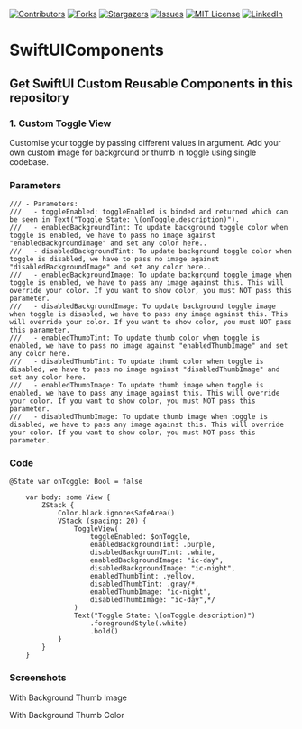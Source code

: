 
[![Contributors][contributors-shield]][contributors-url]
[![Forks][forks-shield]][forks-url]
[![Stargazers][stars-shield]][stars-url]
[![Issues][issues-shield]][issues-url]
[![MIT License][license-shield]][license-url]
[![LinkedIn][linkedin-shield]][linkedin-url]



# SwiftUIComponents
## Get SwiftUI Custom Reusable Components in this repository

### 1. Custom Toggle View

Customise your toggle by passing different values in argument. Add your own custom image for background or thumb in toggle using single codebase.

### Parameters

```
/// - Parameters:
///   - toggleEnabled: toggleEnabled is binded and returned which can be seen in Text("Toggle State: \(onToggle.description)").
///   - enabledBackgroundTint: To update background toggle color when toggle is enabled, we have to pass no image against "enabledBackgroundImage" and set any color here..
///   - disabledBackgroundTint: To update background toggle color when toggle is disabled, we have to pass no image against "disabledBackgroundImage" and set any color here..
///   - enabledBackgroundImage: To update background toggle image when toggle is enabled, we have to pass any image against this. This will override your color. If you want to show color, you must NOT pass this parameter.
///   - disabledBackgroundImage: To update background toggle image when toggle is disabled, we have to pass any image against this. This will override your color. If you want to show color, you must NOT pass this parameter.
///   - enabledThumbTint: To update thumb color when toggle is enabled, we have to pass no image against "enabledThumbImage" and set any color here.
///   - disabledThumbTint: To update thumb color when toggle is disabled, we have to pass no image against "disabledThumbImage" and set any color here.
///   - enabledThumbImage: To update thumb image when toggle is enabled, we have to pass any image against this. This will override your color. If you want to show color, you must NOT pass this parameter.
///   - disabledThumbImage: To update thumb image when toggle is disabled, we have to pass any image against this. This will override your color. If you want to show color, you must NOT pass this parameter.
```
                

### Code
```
@State var onToggle: Bool = false

    var body: some View {
        ZStack {
            Color.black.ignoresSafeArea()
            VStack (spacing: 20) {
                ToggleView(
                    toggleEnabled: $onToggle,
                    enabledBackgroundTint: .purple,
                    disabledBackgroundTint: .white,
                    enabledBackgroundImage: "ic-day",
                    disabledBackgroundImage: "ic-night",
                    enabledThumbTint: .yellow,
                    disabledThumbTint: .gray/*,
                    enabledThumbImage: "ic-night",
                    disabledThumbImage: "ic-day",*/
                )
                Text("Toggle State: \(onToggle.description)")
                    .foregroundStyle(.white)
                    .bold()
            }
        }
    }
```

### Screenshots

With Background Thumb Image


With Background Thumb Color


[contributors-shield]: https://img.shields.io/github/contributors/abdulkarimkhaan/SwiftUIComponents.svg?style=for-the-badge
[contributors-url]: https://github.com/abdulkarimkhaan/SwiftUIComponents/graphs/contributors
[forks-shield]: https://img.shields.io/github/forks/abdulkarimkhaan/SwiftUIComponents.svg?style=for-the-badge
[forks-url]: https://github.com/abdulkarimkhaan/SwiftUIComponents/network/members
[stars-shield]: https://img.shields.io/github/stars/abdulkarimkhaan/SwiftUIComponents.svg?style=for-the-badge
[stars-url]: https://github.com/abdulkarimkhaan/SwiftUIComponents/stargazers
[linkedin-shield]: https://img.shields.io/badge/-LinkedIn-black.svg?style=for-the-badge&logo=linkedin&colorB=555
[linkedin-url]: https://www.linkedin.com/in/abdulkarimkhan/
[issues-shield]: https://img.shields.io/github/issues/abdulkarimkhaan/SwiftUIComponents.svg?style=for-the-badge
[issues-url]: https://github.com/abdulkarimkhaan/SwiftUIComponents/issues
[license-shield]: https://img.shields.io/github/license/abdulkarimkhaan/SwiftUIComponents.svg?style=for-the-badge
[license-url]: https://github.com/abdulkarimkhaan/SwiftUIComponents/blob/master/LICENSE.txt
